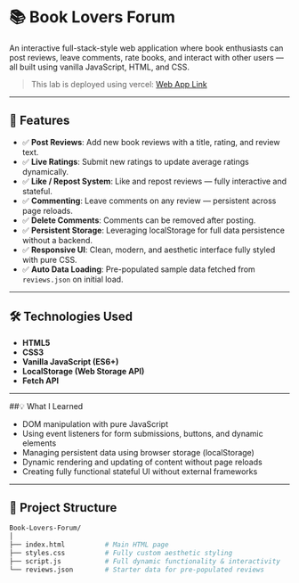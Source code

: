 # 📚 Book Lovers Forum

An interactive full-stack-style web application where book enthusiasts can post reviews, leave comments, rate books, and interact with other users — all built using vanilla JavaScript, HTML, and CSS.

> This lab is deployed using vercel: [Web App Link](https://virtual-book-club-lab-unit-2.vercel.app/)

---

## 🚀 Features

- ✅ **Post Reviews**: Add new book reviews with a title, rating, and review text.
- ✅ **Live Ratings**: Submit new ratings to update average ratings dynamically.
- ✅ **Like / Repost System**: Like and repost reviews — fully interactive and stateful.
- ✅ **Commenting**: Leave comments on any review — persistent across page reloads.
- ✅ **Delete Comments**: Comments can be removed after posting.
- ✅ **Persistent Storage**: Leveraging localStorage for full data persistence without a backend.
- ✅ **Responsive UI**: Clean, modern, and aesthetic interface fully styled with pure CSS.
- ✅ **Auto Data Loading**: Pre-populated sample data fetched from `reviews.json` on initial load.

---

## 🛠 Technologies Used

- **HTML5**  
- **CSS3**  
- **Vanilla JavaScript (ES6+)**  
- **LocalStorage (Web Storage API)**  
- **Fetch API**

---


##💡 What I Learned

- DOM manipulation with pure JavaScript
- Using event listeners for form submissions, buttons, and dynamic elements
- Managing persistent data using browser storage (localStorage)
- Dynamic rendering and updating of content without page reloads
- Creating fully functional stateful UI without external frameworks

---

## 📂 Project Structure

```bash
Book-Lovers-Forum/
│
├── index.html          # Main HTML page
├── styles.css          # Fully custom aesthetic styling
├── script.js           # Full dynamic functionality & interactivity
└── reviews.json        # Starter data for pre-populated reviews
